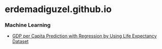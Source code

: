 # erdemadiguzel.github.io

### Machine Learning
* [GDP per Capita Prediction with Regression by Using Life Expectancy Dataset]() <br>

